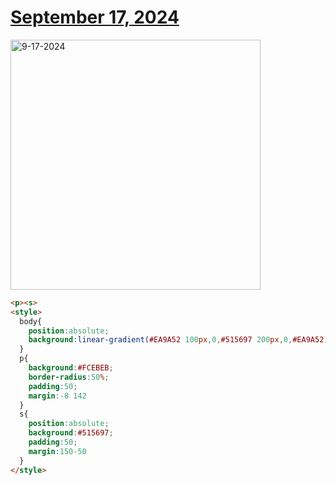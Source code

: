# [September 17, 2024](https://cssbattle.dev/play/si04AQMO4fReVEFb9cEB)

<img src="https://firebasestorage.googleapis.com/v0/b/cssbattleapp.appspot.com/o/user%2Fe6YbeBahWNPT7VpE2rE2p85byxa2%2Ftargets%2Ftarget_tY9OyWH@2x.png?alt=media" width="400" alt="9-17-2024" />

```html
<p><s>
<style>
  body{
    position:absolute;
    background:linear-gradient(#EA9A52 100px,0,#515697 200px,0,#EA9A52)
  }
  p{
    background:#FCEBEB;
    border-radius:50%;
    padding:50;
    margin:-8 142
  }
  s{
    position:absolute;
    background:#515697;
    padding:50;
    margin:150-50
  }
</style>
```
